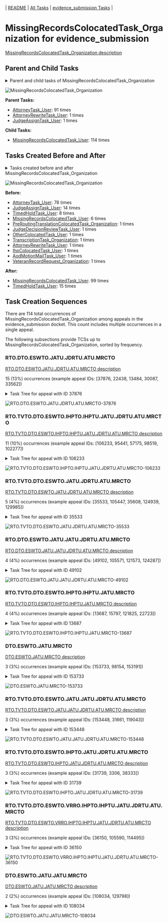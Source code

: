 <!-- DO NOT EDIT THIS FILE.  This file is autogenerated. -->
| [README](../README.md) | [All Tasks](../alltasks.md) | [evidence_submission Tasks](tasklist.md) |

# MissingRecordsColocatedTask_Organization for evidence_submission

[MissingRecordsColocatedTask_Organization description](../descr/MissingRecordsColocatedTask_Organization.md)

## Parent and Child Tasks

<details><summary markdown='span'>Parent and child tasks of MissingRecordsColocatedTask_Organization
</summary>

```
digraph G {
rankdir=LR;
node [shape=box]
"MissingRecordsColocatedTask_Organization" -> "MissingRecordsColocatedTask_User" [label=114]
"AttorneyTask_User" -> "MissingRecordsColocatedTask_Organization" [label=91]
"JudgeAssignTask_User" -> "MissingRecordsColocatedTask_Organization" [label=1]
"AttorneyRewriteTask_User" -> "MissingRecordsColocatedTask_Organization" [label=1]
}
```
</details>

![MissingRecordsColocatedTask_Organization](dot/MissingRecordsColocatedTask_Organization-parentchild.dot.png)

**Parent Tasks:**

   * [AttorneyTask_User](AttorneyTask_User.md): 91 times
   * [AttorneyRewriteTask_User](AttorneyRewriteTask_User.md): 1 times
   * [JudgeAssignTask_User](JudgeAssignTask_User.md): 1 times

**Child Tasks:**

   * [MissingRecordsColocatedTask_User](MissingRecordsColocatedTask_User.md): 114 times

## Tasks Created Before and After

<details><summary markdown='span'>Tasks created before and after MissingRecordsColocatedTask_Organization</summary>

```
digraph G {
rankdir=LR;

"MissingRecordsColocatedTask_Organization" -> "MissingRecordsColocatedTask_User" [label=99]
"MissingRecordsColocatedTask_Organization" -> "TimedHoldTask_User" [label=15]
"AttorneyTask_User" -> "MissingRecordsColocatedTask_Organization" [label=78]
"JudgeAssignTask_User" -> "MissingRecordsColocatedTask_Organization" [label=14]
"TimedHoldTask_User" -> "MissingRecordsColocatedTask_Organization" [label=8]
"MissingRecordsColocatedTask_User" -> "MissingRecordsColocatedTask_Organization" [label=6]
"VeteranRecordRequest_Organization" -> "MissingRecordsColocatedTask_Organization" [label=1]
"TranscriptionTask_Organization" -> "MissingRecordsColocatedTask_Organization" [label=1]
"PreRoutingTranslationColocatedTask_Organization" -> "MissingRecordsColocatedTask_Organization" [label=1]
"OtherColocatedTask_User" -> "MissingRecordsColocatedTask_Organization" [label=1]
"JudgeDecisionReviewTask_User" -> "MissingRecordsColocatedTask_Organization" [label=1]
"IhpColocatedTask_User" -> "MissingRecordsColocatedTask_Organization" [label=1]
"AttorneyRewriteTask_User" -> "MissingRecordsColocatedTask_Organization" [label=1]
"AodMotionMailTask_User" -> "MissingRecordsColocatedTask_Organization" [label=1]
}
```
</details>

![MissingRecordsColocatedTask_Organization](dot/MissingRecordsColocatedTask_Organization.dot.png)

**Before:**

   * [AttorneyTask_User](AttorneyTask_User.md): 78 times
   * [JudgeAssignTask_User](JudgeAssignTask_User.md): 14 times
   * [TimedHoldTask_User](TimedHoldTask_User.md): 8 times
   * [MissingRecordsColocatedTask_User](MissingRecordsColocatedTask_User.md): 6 times
   * [PreRoutingTranslationColocatedTask_Organization](PreRoutingTranslationColocatedTask_Organization.md): 1 times
   * [JudgeDecisionReviewTask_User](JudgeDecisionReviewTask_User.md): 1 times
   * [OtherColocatedTask_User](OtherColocatedTask_User.md): 1 times
   * [TranscriptionTask_Organization](TranscriptionTask_Organization.md): 1 times
   * [AttorneyRewriteTask_User](AttorneyRewriteTask_User.md): 1 times
   * [IhpColocatedTask_User](IhpColocatedTask_User.md): 1 times
   * [AodMotionMailTask_User](AodMotionMailTask_User.md): 1 times
   * [VeteranRecordRequest_Organization](VeteranRecordRequest_Organization.md): 1 times

**After:**

   * [MissingRecordsColocatedTask_User](MissingRecordsColocatedTask_User.md): 99 times
   * [TimedHoldTask_User](TimedHoldTask_User.md): 15 times

## Task Creation Sequences

There are 114 total occurrences of MissingRecordsColocatedTask_Organization among appeals in the evidence_submission docket.  This count includes multiple occurrences in a single appeal.

The following subsections provide TCSs up to MissingRecordsColocatedTask_Organization, sorted by frequency.

### RTO.DTO.ESWTO.JATU.JDRTU.ATU.MRCTO

[RTO.DTO.ESWTO.JATU.JDRTU.ATU.MRCTO description](../descr/RTO.DTO.ESWTO.JATU.JDRTU.ATU.MRCTO.md)

15 (13%) occurrences (example appeal IDs: [37876, 22438, 13484, 30087, 33562])

<details><summary markdown='span'>Task Tree for appeal with ID 37876</summary>

```
@startuml
skinparam {
  ObjectBorderColor #555
  ObjectBorderThickness 0
  ObjectFontStyle bold
  ObjectFontSize 14
  ObjectAttributeFontColor #333
  ObjectAttributeFontSize 12
}
  object 0.RootTask #8dd3c7 {
Organization
}
  object 1.DistributionTask #ffffb3 {
Organization
}
  object 2.EvidenceSubmissionWindowTask #fccde5 {
Organization
}
  object 3.VeteranRecordRequest #ffed6f {
Organization
}
  object 4.JudgeAssignTask #ccebc5 {
User
}
  object 5.JudgeAssignTask #ccebc5 {
User
}
  object 6.JudgeDecisionReviewTask #d9d9d9 {
User
}
  object 7.AttorneyTask #bc80bd {
User
}
  object 8.MissingRecordsColocatedTask #bebada {
Organization  <back:white>    </back>
}
  object 9.MissingRecordsColocatedTask #bebada {
User
}
  object 10.MissingRecordsColocatedTask #bebada {
Organization  <back:white>    </back>
}
  object 11.MissingRecordsColocatedTask #bebada {
User
}
  object 12.MissingRecordsColocatedTask #bebada {
User
}
  object 13.TimedHoldTask #fccde5 {
User
}
  object 14.BvaDispatchTask #b3de69 {
Organization
}
  object 15.BvaDispatchTask #b3de69 {
User
}
0.RootTask -- 1.DistributionTask
1.DistributionTask -- 2.EvidenceSubmissionWindowTask
0.RootTask -- 3.VeteranRecordRequest
0.RootTask -- 4.JudgeAssignTask
0.RootTask -- 5.JudgeAssignTask
0.RootTask -- 6.JudgeDecisionReviewTask
6.JudgeDecisionReviewTask -- 7.AttorneyTask
7.AttorneyTask -- 8.MissingRecordsColocatedTask
8.MissingRecordsColocatedTask -- 9.MissingRecordsColocatedTask
7.AttorneyTask -- 10.MissingRecordsColocatedTask
10.MissingRecordsColocatedTask -- 11.MissingRecordsColocatedTask
10.MissingRecordsColocatedTask -- 12.MissingRecordsColocatedTask
12.MissingRecordsColocatedTask -- 13.TimedHoldTask
0.RootTask -- 14.BvaDispatchTask
14.BvaDispatchTask -- 15.BvaDispatchTask
@enduml
```
</details>

![RTO.DTO.ESWTO.JATU.JDRTU.ATU.MRCTO-37876](uml/RTO.DTO.ESWTO.JATU.JDRTU.ATU.MRCTO-37876.png)

### RTO.TVTO.DTO.ESWTO.IHPTO.IHPTU.JATU.JDRTU.ATU.MRCTO

[RTO.TVTO.DTO.ESWTO.IHPTO.IHPTU.JATU.JDRTU.ATU.MRCTO description](../descr/RTO.TVTO.DTO.ESWTO.IHPTO.IHPTU.JATU.JDRTU.ATU.MRCTO.md)

11 (10%) occurrences (example appeal IDs: [106233, 95441, 57175, 98519, 102277])

<details><summary markdown='span'>Task Tree for appeal with ID 106233</summary>

```
@startuml
skinparam {
  ObjectBorderColor #555
  ObjectBorderThickness 0
  ObjectFontStyle bold
  ObjectFontSize 14
  ObjectAttributeFontColor #333
  ObjectAttributeFontSize 12
}
  object 0.RootTask #8dd3c7 {
Organization
}
  object 1.TrackVeteranTask #bebada {
Organization
}
  object 2.DistributionTask #ffffb3 {
Organization
}
  object 3.EvidenceSubmissionWindowTask #fccde5 {
Organization
}
  object 4.VeteranRecordRequest #ffed6f {
Organization
}
  object 5.InformalHearingPresentationTask #fdb462 {
Organization
}
  object 6.InformalHearingPresentationTask #fdb462 {
User
}
  object 7.JudgeAssignTask #ccebc5 {
User
}
  object 8.JudgeAssignTask #ccebc5 {
User
}
  object 9.JudgeAssignTask #ccebc5 {
User
}
  object 10.JudgeDecisionReviewTask #d9d9d9 {
User
}
  object 11.AttorneyTask #bc80bd {
User
}
  object 12.MissingRecordsColocatedTask #bebada {
Organization  <back:white>    </back>
}
  object 13.MissingRecordsColocatedTask #bebada {
User
}
  object 14.MissingRecordsColocatedTask #bebada {
User
}
  object 15.TimedHoldTask #fccde5 {
User
}
  object 16.BvaDispatchTask #b3de69 {
Organization
}
  object 17.BvaDispatchTask #b3de69 {
User
}
  object 18.BvaDispatchTask #b3de69 {
User
}
0.RootTask -- 1.TrackVeteranTask
0.RootTask -- 2.DistributionTask
2.DistributionTask -- 3.EvidenceSubmissionWindowTask
0.RootTask -- 4.VeteranRecordRequest
2.DistributionTask -- 5.InformalHearingPresentationTask
5.InformalHearingPresentationTask -- 6.InformalHearingPresentationTask
0.RootTask -- 7.JudgeAssignTask
0.RootTask -- 8.JudgeAssignTask
0.RootTask -- 9.JudgeAssignTask
0.RootTask -- 10.JudgeDecisionReviewTask
10.JudgeDecisionReviewTask -- 11.AttorneyTask
11.AttorneyTask -- 12.MissingRecordsColocatedTask
12.MissingRecordsColocatedTask -- 13.MissingRecordsColocatedTask
12.MissingRecordsColocatedTask -- 14.MissingRecordsColocatedTask
14.MissingRecordsColocatedTask -- 15.TimedHoldTask
0.RootTask -- 16.BvaDispatchTask
16.BvaDispatchTask -- 17.BvaDispatchTask
16.BvaDispatchTask -- 18.BvaDispatchTask
@enduml
```
</details>

![RTO.TVTO.DTO.ESWTO.IHPTO.IHPTU.JATU.JDRTU.ATU.MRCTO-106233](uml/RTO.TVTO.DTO.ESWTO.IHPTO.IHPTU.JATU.JDRTU.ATU.MRCTO-106233.png)

### RTO.TVTO.DTO.ESWTO.JATU.JDRTU.ATU.MRCTO

[RTO.TVTO.DTO.ESWTO.JATU.JDRTU.ATU.MRCTO description](../descr/RTO.TVTO.DTO.ESWTO.JATU.JDRTU.ATU.MRCTO.md)

5 (4%) occurrences (example appeal IDs: [35533, 105447, 35608, 124939, 129985])

<details><summary markdown='span'>Task Tree for appeal with ID 35533</summary>

```
@startuml
skinparam {
  ObjectBorderColor #555
  ObjectBorderThickness 0
  ObjectFontStyle bold
  ObjectFontSize 14
  ObjectAttributeFontColor #333
  ObjectAttributeFontSize 12
}
  object 0.RootTask #8dd3c7 {
Organization
}
  object 1.TrackVeteranTask #bebada {
Organization
}
  object 2.DistributionTask #ffffb3 {
Organization
}
  object 3.EvidenceSubmissionWindowTask #fccde5 {
Organization
}
  object 4.JudgeAssignTask #ccebc5 {
User
}
  object 5.JudgeAssignTask #ccebc5 {
User
}
  object 6.JudgeAssignTask #ccebc5 {
User
}
  object 7.JudgeDecisionReviewTask #d9d9d9 {
User
}
  object 8.AttorneyTask #bc80bd {
User
}
  object 9.MissingRecordsColocatedTask #bebada {
Organization  <back:white>    </back>
}
  object 10.MissingRecordsColocatedTask #bebada {
User
}
  object 11.MissingRecordsColocatedTask #bebada {
User
}
  object 12.TimedHoldTask #fccde5 {
User
}
  object 13.BvaDispatchTask #b3de69 {
Organization
}
  object 14.BvaDispatchTask #b3de69 {
User
}
0.RootTask -- 1.TrackVeteranTask
0.RootTask -- 2.DistributionTask
2.DistributionTask -- 3.EvidenceSubmissionWindowTask
0.RootTask -- 4.JudgeAssignTask
0.RootTask -- 5.JudgeAssignTask
0.RootTask -- 6.JudgeAssignTask
0.RootTask -- 7.JudgeDecisionReviewTask
7.JudgeDecisionReviewTask -- 8.AttorneyTask
8.AttorneyTask -- 9.MissingRecordsColocatedTask
9.MissingRecordsColocatedTask -- 10.MissingRecordsColocatedTask
9.MissingRecordsColocatedTask -- 11.MissingRecordsColocatedTask
11.MissingRecordsColocatedTask -- 12.TimedHoldTask
0.RootTask -- 13.BvaDispatchTask
13.BvaDispatchTask -- 14.BvaDispatchTask
@enduml
```
</details>

![RTO.TVTO.DTO.ESWTO.JATU.JDRTU.ATU.MRCTO-35533](uml/RTO.TVTO.DTO.ESWTO.JATU.JDRTU.ATU.MRCTO-35533.png)

### RTO.DTO.ESWTO.JATU.JATU.JDRTU.ATU.MRCTO

[RTO.DTO.ESWTO.JATU.JATU.JDRTU.ATU.MRCTO description](../descr/RTO.DTO.ESWTO.JATU.JATU.JDRTU.ATU.MRCTO.md)

4 (4%) occurrences (example appeal IDs: [49102, 105571, 121573, 124287])

<details><summary markdown='span'>Task Tree for appeal with ID 49102</summary>

```
@startuml
skinparam {
  ObjectBorderColor #555
  ObjectBorderThickness 0
  ObjectFontStyle bold
  ObjectFontSize 14
  ObjectAttributeFontColor #333
  ObjectAttributeFontSize 12
}
  object 0.RootTask #8dd3c7 {
Organization
}
  object 1.DistributionTask #ffffb3 {
Organization
}
  object 2.EvidenceSubmissionWindowTask #fccde5 {
Organization
}
  object 3.JudgeAssignTask #ccebc5 {
User
}
  object 4.JudgeDecisionReviewTask #d9d9d9 {
User
}
  object 5.AttorneyTask #bc80bd {
User
}
  object 6.JudgeAssignTask #ccebc5 {
User
}
  object 7.JudgeAssignTask #ccebc5 {
User
}
  object 8.VeteranRecordRequest #ffed6f {
Organization
}
  object 9.JudgeDecisionReviewTask #d9d9d9 {
User
}
  object 10.AttorneyTask #bc80bd {
User
}
  object 11.MissingRecordsColocatedTask #bebada {
Organization  <back:white>    </back>
}
  object 12.MissingRecordsColocatedTask #bebada {
User
}
  object 13.MissingRecordsColocatedTask #bebada {
User
}
  object 14.TimedHoldTask #fccde5 {
User
}
  object 15.TimedHoldTask #fccde5 {
User
}
  object 16.TimedHoldTask #fccde5 {
User
}
  object 17.OtherColocatedTask #80b1d3 {
Organization
}
  object 18.OtherColocatedTask #80b1d3 {
User
}
  object 19.OtherColocatedTask #80b1d3 {
Organization
}
  object 20.OtherColocatedTask #80b1d3 {
User
}
  object 21.AttorneyRewriteTask #b3de69 {
User
}
  object 22.ExtensionColocatedTask #ffed6f {
Organization
}
  object 23.ExtensionColocatedTask #ffed6f {
User
}
  object 24.TimedHoldTask #fccde5 {
User
}
  object 25.OtherColocatedTask #80b1d3 {
Organization
}
  object 26.OtherColocatedTask #80b1d3 {
User
}
  object 27.TimedHoldTask #fccde5 {
User
}
  object 28.BvaDispatchTask #b3de69 {
Organization
}
  object 29.BvaDispatchTask #b3de69 {
User
}
0.RootTask -- 1.DistributionTask
1.DistributionTask -- 2.EvidenceSubmissionWindowTask
0.RootTask -- 3.JudgeAssignTask
0.RootTask -- 4.JudgeDecisionReviewTask
4.JudgeDecisionReviewTask -- 5.AttorneyTask
0.RootTask -- 6.JudgeAssignTask
0.RootTask -- 7.JudgeAssignTask
0.RootTask -- 8.VeteranRecordRequest
0.RootTask -- 9.JudgeDecisionReviewTask
9.JudgeDecisionReviewTask -- 10.AttorneyTask
10.AttorneyTask -- 11.MissingRecordsColocatedTask
11.MissingRecordsColocatedTask -- 12.MissingRecordsColocatedTask
11.MissingRecordsColocatedTask -- 13.MissingRecordsColocatedTask
13.MissingRecordsColocatedTask -- 14.TimedHoldTask
13.MissingRecordsColocatedTask -- 15.TimedHoldTask
13.MissingRecordsColocatedTask -- 16.TimedHoldTask
10.AttorneyTask -- 17.OtherColocatedTask
17.OtherColocatedTask -- 18.OtherColocatedTask
10.AttorneyTask -- 19.OtherColocatedTask
19.OtherColocatedTask -- 20.OtherColocatedTask
9.JudgeDecisionReviewTask -- 21.AttorneyRewriteTask
21.AttorneyRewriteTask -- 22.ExtensionColocatedTask
22.ExtensionColocatedTask -- 23.ExtensionColocatedTask
23.ExtensionColocatedTask -- 24.TimedHoldTask
21.AttorneyRewriteTask -- 25.OtherColocatedTask
25.OtherColocatedTask -- 26.OtherColocatedTask
26.OtherColocatedTask -- 27.TimedHoldTask
0.RootTask -- 28.BvaDispatchTask
28.BvaDispatchTask -- 29.BvaDispatchTask
@enduml
```
</details>

![RTO.DTO.ESWTO.JATU.JATU.JDRTU.ATU.MRCTO-49102](uml/RTO.DTO.ESWTO.JATU.JATU.JDRTU.ATU.MRCTO-49102.png)

### RTO.TVTO.DTO.ESWTO.IHPTO.IHPTU.JATU.MRCTO

[RTO.TVTO.DTO.ESWTO.IHPTO.IHPTU.JATU.MRCTO description](../descr/RTO.TVTO.DTO.ESWTO.IHPTO.IHPTU.JATU.MRCTO.md)

4 (4%) occurrences (example appeal IDs: [13687, 15797, 121825, 22723])

<details><summary markdown='span'>Task Tree for appeal with ID 13687</summary>

```
@startuml
skinparam {
  ObjectBorderColor #555
  ObjectBorderThickness 0
  ObjectFontStyle bold
  ObjectFontSize 14
  ObjectAttributeFontColor #333
  ObjectAttributeFontSize 12
}
  object 0.RootTask #8dd3c7 {
Organization
}
  object 1.TrackVeteranTask #bebada {
Organization
}
  object 2.DistributionTask #ffffb3 {
Organization
}
  object 3.EvidenceSubmissionWindowTask #fccde5 {
Organization
}
  object 4.InformalHearingPresentationTask #fdb462 {
Organization
}
  object 5.InformalHearingPresentationTask #fdb462 {
User
}
  object 6.JudgeAssignTask #ccebc5 {
User
}
  object 7.JudgeDecisionReviewTask #d9d9d9 {
User
}
  object 8.AttorneyTask #bc80bd {
User
}
  object 9.MissingRecordsColocatedTask #bebada {
Organization  <back:white>    </back>
}
  object 10.MissingRecordsColocatedTask #bebada {
User
}
  object 11.TimedHoldTask #fccde5 {
User
}
  object 12.TimedHoldTask #fccde5 {
User
}
  object 13.TimedHoldTask #fccde5 {
User
}
  object 14.EvidenceOrArgumentMailTask #ffffb3 {
Organization
}
  object 15.TimedHoldTask #fccde5 {
User
}
  object 16.TimedHoldTask #fccde5 {
User
}
  object 17.TimedHoldTask #fccde5 {
User
}
  object 18.TimedHoldTask #fccde5 {
User
}
  object 19.JudgeAssignTask #ccebc5 {
User
}
  object 20.JudgeAssignTask #ccebc5 {
User
}
  object 21.JudgeAssignTask #ccebc5 {
User
}
  object 22.JudgeDecisionReviewTask #d9d9d9 {
User
}
  object 23.AttorneyTask #bc80bd {
User
}
  object 24.MissingRecordsColocatedTask #bebada {
Organization  <back:white>    </back>
}
  object 25.MissingRecordsColocatedTask #bebada {
User
}
  object 26.MissingRecordsColocatedTask #bebada {
User
}
  object 27.TimedHoldTask #fccde5 {
User
}
  object 28.BvaDispatchTask #b3de69 {
Organization
}
  object 29.BvaDispatchTask #b3de69 {
User
}
0.RootTask -- 1.TrackVeteranTask
0.RootTask -- 2.DistributionTask
2.DistributionTask -- 3.EvidenceSubmissionWindowTask
2.DistributionTask -- 4.InformalHearingPresentationTask
4.InformalHearingPresentationTask -- 5.InformalHearingPresentationTask
0.RootTask -- 6.JudgeAssignTask
0.RootTask -- 7.JudgeDecisionReviewTask
7.JudgeDecisionReviewTask -- 8.AttorneyTask
8.AttorneyTask -- 9.MissingRecordsColocatedTask
9.MissingRecordsColocatedTask -- 10.MissingRecordsColocatedTask
10.MissingRecordsColocatedTask -- 11.TimedHoldTask
10.MissingRecordsColocatedTask -- 12.TimedHoldTask
10.MissingRecordsColocatedTask -- 13.TimedHoldTask
0.RootTask -- 14.EvidenceOrArgumentMailTask
10.MissingRecordsColocatedTask -- 15.TimedHoldTask
10.MissingRecordsColocatedTask -- 16.TimedHoldTask
10.MissingRecordsColocatedTask -- 17.TimedHoldTask
10.MissingRecordsColocatedTask -- 18.TimedHoldTask
0.RootTask -- 19.JudgeAssignTask
0.RootTask -- 20.JudgeAssignTask
0.RootTask -- 21.JudgeAssignTask
0.RootTask -- 22.JudgeDecisionReviewTask
22.JudgeDecisionReviewTask -- 23.AttorneyTask
23.AttorneyTask -- 24.MissingRecordsColocatedTask
24.MissingRecordsColocatedTask -- 25.MissingRecordsColocatedTask
24.MissingRecordsColocatedTask -- 26.MissingRecordsColocatedTask
26.MissingRecordsColocatedTask -- 27.TimedHoldTask
0.RootTask -- 28.BvaDispatchTask
28.BvaDispatchTask -- 29.BvaDispatchTask
@enduml
```
</details>

![RTO.TVTO.DTO.ESWTO.IHPTO.IHPTU.JATU.MRCTO-13687](uml/RTO.TVTO.DTO.ESWTO.IHPTO.IHPTU.JATU.MRCTO-13687.png)

### DTO.ESWTO.JATU.MRCTO

[DTO.ESWTO.JATU.MRCTO description](../descr/DTO.ESWTO.JATU.MRCTO.md)

3 (3%) occurrences (example appeal IDs: [153733, 98154, 153191])

<details><summary markdown='span'>Task Tree for appeal with ID 153733</summary>

```
@startuml
skinparam {
  ObjectBorderColor #555
  ObjectBorderThickness 0
  ObjectFontStyle bold
  ObjectFontSize 14
  ObjectAttributeFontColor #333
  ObjectAttributeFontSize 12
}
  object 0.RootTask #8dd3c7 {
Organization
}
  object 1.TrackVeteranTask #bebada {
Organization
}
  object 2.DistributionTask #ffffb3 {
Organization
}
  object 3.EvidenceSubmissionWindowTask #fccde5 {
Organization
}
  object 4.VeteranRecordRequest #ffed6f {
Organization
}
  object 5.JudgeAssignTask #ccebc5 {
User
}
  object 6.JudgeAssignTask #ccebc5 {
User
}
  object 7.JudgeDecisionReviewTask #d9d9d9 {
User
}
  object 8.AttorneyTask #bc80bd {
User
}
  object 9.MissingRecordsColocatedTask #bebada {
Organization  <back:white>    </back>
}
  object 10.MissingRecordsColocatedTask #bebada {
User
}
  object 11.MissingRecordsColocatedTask #bebada {
User
}
  object 12.TimedHoldTask #fccde5 {
User
}
0.RootTask -- 1.TrackVeteranTask
0.RootTask -- 2.DistributionTask
2.DistributionTask -- 3.EvidenceSubmissionWindowTask
0.RootTask -- 4.VeteranRecordRequest
0.RootTask -- 5.JudgeAssignTask
0.RootTask -- 6.JudgeAssignTask
0.RootTask -- 7.JudgeDecisionReviewTask
7.JudgeDecisionReviewTask -- 8.AttorneyTask
8.AttorneyTask -- 9.MissingRecordsColocatedTask
9.MissingRecordsColocatedTask -- 10.MissingRecordsColocatedTask
9.MissingRecordsColocatedTask -- 11.MissingRecordsColocatedTask
11.MissingRecordsColocatedTask -- 12.TimedHoldTask
@enduml
```
</details>

![DTO.ESWTO.JATU.MRCTO-153733](uml/DTO.ESWTO.JATU.MRCTO-153733.png)

### RTO.TVTO.DTO.ESWTO.JATU.JATU.JDRTU.ATU.MRCTO

[RTO.TVTO.DTO.ESWTO.JATU.JATU.JDRTU.ATU.MRCTO description](../descr/RTO.TVTO.DTO.ESWTO.JATU.JATU.JDRTU.ATU.MRCTO.md)

3 (3%) occurrences (example appeal IDs: [153448, 31661, 119043])

<details><summary markdown='span'>Task Tree for appeal with ID 153448</summary>

```
@startuml
skinparam {
  ObjectBorderColor #555
  ObjectBorderThickness 0
  ObjectFontStyle bold
  ObjectFontSize 14
  ObjectAttributeFontColor #333
  ObjectAttributeFontSize 12
}
  object 0.RootTask #8dd3c7 {
Organization
}
  object 1.TrackVeteranTask #bebada {
Organization
}
  object 2.DistributionTask #ffffb3 {
Organization
}
  object 3.EvidenceSubmissionWindowTask #fccde5 {
Organization
}
  object 4.VeteranRecordRequest #ffed6f {
Organization
}
  object 5.JudgeAssignTask #ccebc5 {
User
}
  object 6.JudgeDecisionReviewTask #d9d9d9 {
User
}
  object 7.AttorneyTask #bc80bd {
User
}
  object 8.JudgeAssignTask #ccebc5 {
User
}
  object 9.JudgeAssignTask #ccebc5 {
User
}
  object 10.JudgeDecisionReviewTask #d9d9d9 {
User
}
  object 11.AttorneyTask #bc80bd {
User
}
  object 12.MissingRecordsColocatedTask #bebada {
Organization  <back:white>    </back>
}
  object 13.MissingRecordsColocatedTask #bebada {
User
}
  object 14.TimedHoldTask #fccde5 {
User
}
  object 15.BvaDispatchTask #b3de69 {
Organization
}
  object 16.BvaDispatchTask #b3de69 {
User
}
  object 17.BoardGrantEffectuationTask #80b1d3 {
Organization
}
0.RootTask -- 1.TrackVeteranTask
0.RootTask -- 2.DistributionTask
2.DistributionTask -- 3.EvidenceSubmissionWindowTask
0.RootTask -- 4.VeteranRecordRequest
0.RootTask -- 5.JudgeAssignTask
0.RootTask -- 6.JudgeDecisionReviewTask
6.JudgeDecisionReviewTask -- 7.AttorneyTask
0.RootTask -- 8.JudgeAssignTask
0.RootTask -- 9.JudgeAssignTask
0.RootTask -- 10.JudgeDecisionReviewTask
10.JudgeDecisionReviewTask -- 11.AttorneyTask
11.AttorneyTask -- 12.MissingRecordsColocatedTask
12.MissingRecordsColocatedTask -- 13.MissingRecordsColocatedTask
13.MissingRecordsColocatedTask -- 14.TimedHoldTask
0.RootTask -- 15.BvaDispatchTask
15.BvaDispatchTask -- 16.BvaDispatchTask
@enduml
```
</details>

![RTO.TVTO.DTO.ESWTO.JATU.JATU.JDRTU.ATU.MRCTO-153448](uml/RTO.TVTO.DTO.ESWTO.JATU.JATU.JDRTU.ATU.MRCTO-153448.png)

### RTO.TVTO.DTO.ESWTO.IHPTO.JATU.JDRTU.ATU.MRCTO

[RTO.TVTO.DTO.ESWTO.IHPTO.JATU.JDRTU.ATU.MRCTO description](../descr/RTO.TVTO.DTO.ESWTO.IHPTO.JATU.JDRTU.ATU.MRCTO.md)

3 (3%) occurrences (example appeal IDs: [31739, 3306, 38333])

<details><summary markdown='span'>Task Tree for appeal with ID 31739</summary>

```
@startuml
skinparam {
  ObjectBorderColor #555
  ObjectBorderThickness 0
  ObjectFontStyle bold
  ObjectFontSize 14
  ObjectAttributeFontColor #333
  ObjectAttributeFontSize 12
}
  object 0.RootTask #8dd3c7 {
Organization
}
  object 1.TrackVeteranTask #bebada {
Organization
}
  object 2.DistributionTask #ffffb3 {
Organization
}
  object 3.EvidenceSubmissionWindowTask #fccde5 {
Organization
}
  object 4.VeteranRecordRequest #ffed6f {
Organization
}
  object 5.InformalHearingPresentationTask #fdb462 {
Organization
}
  object 6.JudgeAssignTask #ccebc5 {
User
}
  object 7.JudgeAssignTask #ccebc5 {
User
}
  object 8.JudgeDecisionReviewTask #d9d9d9 {
User
}
  object 9.AttorneyTask #bc80bd {
User
}
  object 10.MissingRecordsColocatedTask #bebada {
Organization  <back:white>    </back>
}
  object 11.MissingRecordsColocatedTask #bebada {
User
}
  object 12.TimedHoldTask #fccde5 {
User
}
  object 13.TimedHoldTask #fccde5 {
User
}
  object 14.TimedHoldTask #fccde5 {
User
}
  object 15.BvaDispatchTask #b3de69 {
Organization
}
  object 16.BvaDispatchTask #b3de69 {
User
}
  object 17.BvaDispatchTask #b3de69 {
User
}
0.RootTask -- 1.TrackVeteranTask
0.RootTask -- 2.DistributionTask
2.DistributionTask -- 3.EvidenceSubmissionWindowTask
0.RootTask -- 4.VeteranRecordRequest
2.DistributionTask -- 5.InformalHearingPresentationTask
0.RootTask -- 6.JudgeAssignTask
0.RootTask -- 7.JudgeAssignTask
0.RootTask -- 8.JudgeDecisionReviewTask
8.JudgeDecisionReviewTask -- 9.AttorneyTask
9.AttorneyTask -- 10.MissingRecordsColocatedTask
10.MissingRecordsColocatedTask -- 11.MissingRecordsColocatedTask
11.MissingRecordsColocatedTask -- 12.TimedHoldTask
11.MissingRecordsColocatedTask -- 13.TimedHoldTask
11.MissingRecordsColocatedTask -- 14.TimedHoldTask
0.RootTask -- 15.BvaDispatchTask
15.BvaDispatchTask -- 16.BvaDispatchTask
15.BvaDispatchTask -- 17.BvaDispatchTask
@enduml
```
</details>

![RTO.TVTO.DTO.ESWTO.IHPTO.JATU.JDRTU.ATU.MRCTO-31739](uml/RTO.TVTO.DTO.ESWTO.IHPTO.JATU.JDRTU.ATU.MRCTO-31739.png)

### RTO.TVTO.DTO.ESWTO.VRRO.IHPTO.IHPTU.JATU.JDRTU.ATU.MRCTO

[RTO.TVTO.DTO.ESWTO.VRRO.IHPTO.IHPTU.JATU.JDRTU.ATU.MRCTO description](../descr/RTO.TVTO.DTO.ESWTO.VRRO.IHPTO.IHPTU.JATU.JDRTU.ATU.MRCTO.md)

3 (3%) occurrences (example appeal IDs: [36150, 105590, 114495])

<details><summary markdown='span'>Task Tree for appeal with ID 36150</summary>

```
@startuml
skinparam {
  ObjectBorderColor #555
  ObjectBorderThickness 0
  ObjectFontStyle bold
  ObjectFontSize 14
  ObjectAttributeFontColor #333
  ObjectAttributeFontSize 12
}
  object 0.RootTask #8dd3c7 {
Organization
}
  object 1.TrackVeteranTask #bebada {
Organization
}
  object 2.DistributionTask #ffffb3 {
Organization
}
  object 3.EvidenceSubmissionWindowTask #fccde5 {
Organization
}
  object 4.VeteranRecordRequest #ffed6f {
Organization
}
  object 5.InformalHearingPresentationTask #fdb462 {
Organization
}
  object 6.InformalHearingPresentationTask #fdb462 {
User
}
  object 7.JudgeAssignTask #ccebc5 {
User
}
  object 8.JudgeAssignTask #ccebc5 {
User
}
  object 9.JudgeDecisionReviewTask #d9d9d9 {
User
}
  object 10.AttorneyTask #bc80bd {
User
}
  object 11.MissingRecordsColocatedTask #bebada {
Organization  <back:white>    </back>
}
  object 12.MissingRecordsColocatedTask #bebada {
User
}
  object 13.TimedHoldTask #fccde5 {
User
}
  object 14.TimedHoldTask #fccde5 {
User
}
  object 15.TimedHoldTask #fccde5 {
User
}
  object 16.TimedHoldTask #fccde5 {
User
}
  object 17.TimedHoldTask #fccde5 {
User
}
  object 18.TimedHoldTask #fccde5 {
User
}
  object 19.TimedHoldTask #fccde5 {
User
}
0.RootTask -- 1.TrackVeteranTask
0.RootTask -- 2.DistributionTask
2.DistributionTask -- 3.EvidenceSubmissionWindowTask
0.RootTask -- 4.VeteranRecordRequest
2.DistributionTask -- 5.InformalHearingPresentationTask
5.InformalHearingPresentationTask -- 6.InformalHearingPresentationTask
0.RootTask -- 7.JudgeAssignTask
0.RootTask -- 8.JudgeAssignTask
0.RootTask -- 9.JudgeDecisionReviewTask
9.JudgeDecisionReviewTask -- 10.AttorneyTask
10.AttorneyTask -- 11.MissingRecordsColocatedTask
11.MissingRecordsColocatedTask -- 12.MissingRecordsColocatedTask
12.MissingRecordsColocatedTask -- 13.TimedHoldTask
12.MissingRecordsColocatedTask -- 14.TimedHoldTask
12.MissingRecordsColocatedTask -- 15.TimedHoldTask
12.MissingRecordsColocatedTask -- 16.TimedHoldTask
12.MissingRecordsColocatedTask -- 17.TimedHoldTask
12.MissingRecordsColocatedTask -- 18.TimedHoldTask
12.MissingRecordsColocatedTask -- 19.TimedHoldTask
@enduml
```
</details>

![RTO.TVTO.DTO.ESWTO.VRRO.IHPTO.IHPTU.JATU.JDRTU.ATU.MRCTO-36150](uml/RTO.TVTO.DTO.ESWTO.VRRO.IHPTO.IHPTU.JATU.JDRTU.ATU.MRCTO-36150.png)

### DTO.ESWTO.JATU.JATU.MRCTO

[DTO.ESWTO.JATU.JATU.MRCTO description](../descr/DTO.ESWTO.JATU.JATU.MRCTO.md)

2 (2%) occurrences (example appeal IDs: [108034, 129798])

<details><summary markdown='span'>Task Tree for appeal with ID 108034</summary>

```
@startuml
skinparam {
  ObjectBorderColor #555
  ObjectBorderThickness 0
  ObjectFontStyle bold
  ObjectFontSize 14
  ObjectAttributeFontColor #333
  ObjectAttributeFontSize 12
}
  object 0.RootTask #8dd3c7 {
Organization
}
  object 1.DistributionTask #ffffb3 {
Organization
}
  object 2.EvidenceSubmissionWindowTask #fccde5 {
Organization
}
  object 3.VeteranRecordRequest #ffed6f {
Organization
}
  object 4.JudgeAssignTask #ccebc5 {
User
}
  object 5.JudgeDecisionReviewTask #d9d9d9 {
User
}
  object 6.AttorneyTask #bc80bd {
User
}
  object 7.JudgeAssignTask #ccebc5 {
User
}
  object 8.JudgeAssignTask #ccebc5 {
User
}
  object 9.JudgeDecisionReviewTask #d9d9d9 {
User
}
  object 10.AttorneyTask #bc80bd {
User
}
  object 11.MissingRecordsColocatedTask #bebada {
Organization  <back:white>    </back>
}
  object 12.MissingRecordsColocatedTask #bebada {
User
}
  object 13.MissingRecordsColocatedTask #bebada {
Organization  <back:white>    </back>
}
  object 14.MissingRecordsColocatedTask #bebada {
User
}
  object 15.MissingRecordsColocatedTask #bebada {
Organization  <back:white>    </back>
}
  object 16.MissingRecordsColocatedTask #bebada {
User
}
  object 17.TimedHoldTask #fccde5 {
User
}
  object 18.MissingRecordsColocatedTask #bebada {
User
}
  object 19.TimedHoldTask #fccde5 {
User
}
0.RootTask -- 1.DistributionTask
1.DistributionTask -- 2.EvidenceSubmissionWindowTask
0.RootTask -- 3.VeteranRecordRequest
0.RootTask -- 4.JudgeAssignTask
0.RootTask -- 5.JudgeDecisionReviewTask
5.JudgeDecisionReviewTask -- 6.AttorneyTask
0.RootTask -- 7.JudgeAssignTask
0.RootTask -- 8.JudgeAssignTask
0.RootTask -- 9.JudgeDecisionReviewTask
9.JudgeDecisionReviewTask -- 10.AttorneyTask
10.AttorneyTask -- 11.MissingRecordsColocatedTask
11.MissingRecordsColocatedTask -- 12.MissingRecordsColocatedTask
10.AttorneyTask -- 13.MissingRecordsColocatedTask
13.MissingRecordsColocatedTask -- 14.MissingRecordsColocatedTask
10.AttorneyTask -- 15.MissingRecordsColocatedTask
15.MissingRecordsColocatedTask -- 16.MissingRecordsColocatedTask
16.MissingRecordsColocatedTask -- 17.TimedHoldTask
15.MissingRecordsColocatedTask -- 18.MissingRecordsColocatedTask
18.MissingRecordsColocatedTask -- 19.TimedHoldTask
@enduml
```
</details>

![DTO.ESWTO.JATU.JATU.MRCTO-108034](uml/DTO.ESWTO.JATU.JATU.MRCTO-108034.png)

